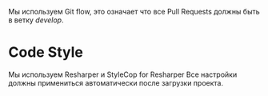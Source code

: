 Мы используем Git flow, это означает что все Pull Requests должны быть в ветку *develop*.

# Code Style
Мы используем Resharper и StyleCop for Resharper
Все настройки должны примениться автоматически после загрузки проекта.
